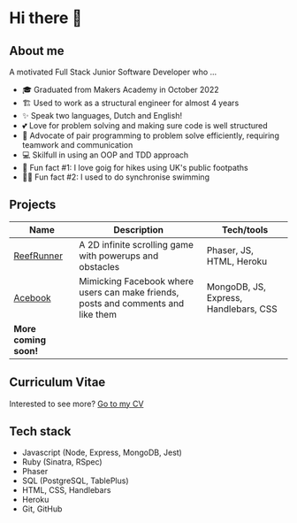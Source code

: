 # Hi there 👋

## About me
A motivated Full Stack Junior Software Developer who ...

- 🎓 Graduated from Makers Academy in October 2022
- 🏗️ Used to work as a structural engineer for almost 4 years
- ✨ Speak two languages, Dutch and English!
- 💕 Love for problem solving and making sure code is well structured
- 👥 Advocate of pair programming to problem solve efficiently, requiring teamwork and communication
- 💻 Skilfull in using an OOP and TDD approach
- 🌳 Fun fact #1: I love goig for hikes using UK's public footpaths
- 🏊‍♀️ Fun fact #2: I used to do synchronise swimming

## Projects

| Name                                                                 | Description       | Tech/tools                            |
| -------------------------------------------------------------------- | ----------------- | ------------------------------------- |
| [ReefRunner](https://github.com/naomischlosser/team-sea-urchins)     | A 2D infinite scrolling game with powerups and obstacles | Phaser, JS, HTML, Heroku              |
| [Acebook](https://github.com/naomischlosser/acebook-node-slugs)      | Mimicking Facebook where users can make friends, posts and comments and like them | MongoDB, JS, Express, Handlebars, CSS |
| **More coming soon!**                                                |                   |                                       |

## Curriculum Vitae

Interested to see more? [Go to my CV](https://github.com/naomischlosser/CV)

## Tech stack
- Javascript (Node, Express, MongoDB, Jest)
- Ruby (Sinatra, RSpec)
- Phaser
- SQL (PostgreSQL, TablePlus)
- HTML, CSS, Handlebars
- Heroku
- Git, GitHub
